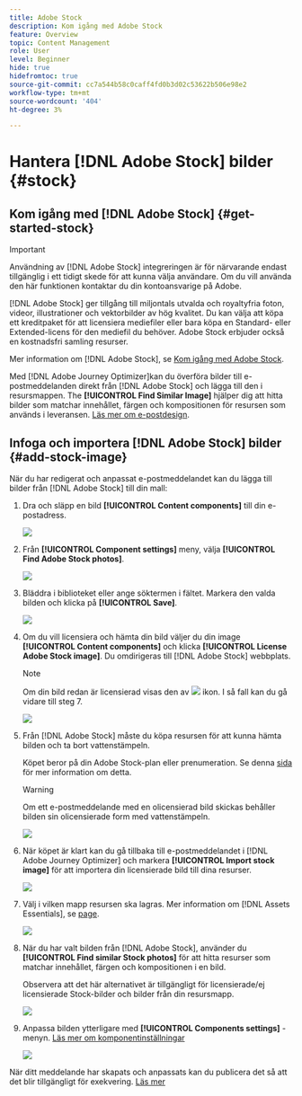 ```yaml
---
title: Adobe Stock
description: Kom igång med Adobe Stock
feature: Overview
topic: Content Management
role: User
level: Beginner
hide: true
hidefromtoc: true
source-git-commit: cc7a544b58c0caff4fd0b3d02c53622b506e98e2
workflow-type: tm+mt
source-wordcount: '404'
ht-degree: 3%

---
```


# Hantera [!DNL Adobe Stock] bilder {#stock}

## Kom igång med [!DNL Adobe Stock] {#get-started-stock}

>[!IMPORTANT]
>
> Användning av [!DNL Adobe Stock] integreringen är för närvarande endast tillgänglig i ett tidigt skede för att kunna välja användare. Om du vill använda den här funktionen kontaktar du din kontoansvarige på Adobe.

[!DNL Adobe Stock] ger tillgång till miljontals utvalda och royaltyfria foton, videor, illustrationer och vektorbilder av hög kvalitet. Du kan välja att köpa ett kreditpaket för att licensiera mediefiler eller bara köpa en Standard- eller Extended-licens för den mediefil du behöver. Adobe Stock erbjuder också en kostnadsfri samling resurser.

Mer information om [!DNL Adobe Stock], se [Kom igång med Adobe Stock](https://helpx.adobe.com/stock/get-started.html).

Med [!DNL Adobe Journey Optimizer]kan du överföra bilder till e-postmeddelanden direkt från [!DNL Adobe Stock] och lägga till den i resursmappen. The **[!UICONTROL Find Similar Image]** hjälper dig att hitta bilder som matchar innehållet, färgen och kompositionen för resursen som används i leveransen.
[Läs mer om e-postdesign](design-emails.md).

## Infoga och importera [!DNL Adobe Stock] bilder {#add-stock-image}

När du har redigerat och anpassat e-postmeddelandet kan du lägga till bilder från [!DNL Adobe Stock] till din mall:

1. Dra och släpp en bild **[!UICONTROL Content components]** till din e-postadress.

   ![](assets/stock_1.png)

1. Från **[!UICONTROL Component settings]** meny, välja **[!UICONTROL Find Adobe Stock photos]**.

   ![](assets/stock_2.png)

1. Bläddra i biblioteket eller ange söktermen i fältet. Markera den valda bilden och klicka på **[!UICONTROL Save]**.

   ![](assets/stock_3.png)

1. Om du vill licensiera och hämta din bild väljer du din image **[!UICONTROL Content components]** och klicka **[!UICONTROL License Adobe Stock image]**. Du omdirigeras till [!DNL Adobe Stock] webbplats.

   >[!NOTE]
   > Om din bild redan är licensierad visas den av ![](assets/stock_10.png) ikon. I så fall kan du gå vidare till steg 7.

   ![](assets/stock_4.png)

1. Från [!DNL Adobe Stock] måste du köpa resursen för att kunna hämta bilden och ta bort vattenstämpeln.

   Köpet beror på din Adobe Stock-plan eller prenumeration. Se denna [sida](https://stock.adobe.com/plans) för mer information om detta.

   >[!WARNING]
   > Om ett e-postmeddelande med en olicensierad bild skickas behåller bilden sin olicensierade form med vattenstämpeln.

   ![](assets/stock_5.png)

1. När köpet är klart kan du gå tillbaka till e-postmeddelandet i [!DNL Adobe Journey Optimizer] och markera **[!UICONTROL Import stock image]** för att importera din licensierade bild till dina resurser.

   ![](assets/stock_6.png)

1. Välj i vilken mapp resursen ska lagras. Mer information om [!DNL Assets Essentials], se [page](assets-essentials.md#get-started-assets-essentials).

   ![](assets/stock_7.png)

1. När du har valt bilden från [!DNL Adobe Stock], använder du **[!UICONTROL Find similar Stock photos]** för att hitta resurser som matchar innehållet, färgen och kompositionen i en bild.

   Observera att det här alternativet är tillgängligt för licensierade/ej licensierade Stock-bilder och bilder från din resursmapp.

   ![](assets/stock_8.png)

1. Anpassa bilden ytterligare med **[!UICONTROL Components settings]** -menyn. [Läs mer om komponentinställningar](content-components.md)

   ![](assets/stock_11.png)

När ditt meddelande har skapats och anpassats kan du publicera det så att det blir tillgängligt för exekvering. [Läs mer](../messages/publish-manage-message.md)